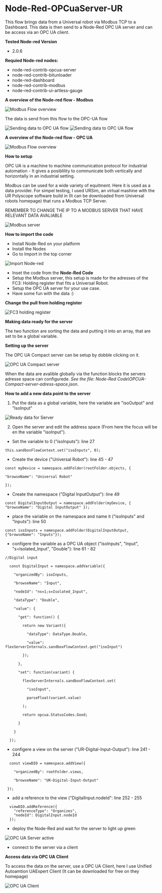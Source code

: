# Node-Red-OPCuaServer-UR
 This flow brings data from a Universal robot via Modbus TCP to a Dashboard. This data is then send to a Node-Red OPC UA server and can be access via an OPC UA client.

**Tested Node-red Version**
- 2.0.6

**Requied Node-red nodes:**
- node-red-contrib-opcua-server
- node-red-contrib-bitunloader
- node-red-dashboard
- node-red-contrib-modbus
- node-red-contrib-ui-artless-gauge

**A overview of the Node-red flow - Modbus**

![Modbus Flow overview](https://github.com/glinvad/Node-Red-OPCuaServer-UR/blob/main/Pictures/OverviewFlowModbus.jpg)

The data is send from this flow to the OPC-UA flow

![Sending data to OPC UA flow](https://github.com/glinvad/Node-Red-OPCuaServer-UR/blob/main/Pictures/SendingDataToOPCUAflow.jpg)
![Sending data to OPC UA flow](https://github.com/glinvad/Node-Red-OPCuaServer-UR/blob/main/Pictures/SendingDataToOPCUAflow2.jpg)

**A overview of the Node-red flow - OPC UA**

![Modbus Flow overview](https://github.com/glinvad/Node-Red-OPCuaServer-UR/blob/main/Pictures/OverviewFlowOPCUA.jpg)

**How to setup**

OPC UA is a machine to machine communication protocol for industrial automation - It gives a posiblility to communicate both vertically and horizontally in an industrial setting.

Modbus can be used for a wide variety of equitment. Here it is used as a data provider. For simpel testing, I used URSim, an virtual mashine with the UR Polyscope software build in (It can be downloaded from Universal robots homepage) that runs a Modbus TCP Server.

REMEMBER TO CHANGE THE IP TO A MODBUS SERVER THAT HAVE RELEVANT DATA AVALIABLE

![Modbus server](https://github.com/glinvad/Node-Red-OPCuaServer-UR/blob/main/Pictures/ModbusTCPserver.jpg)

**How to import the code**
- Install Node-Red on your platform
- Install the Nodes
- Go to Import in the top corner 

![Import Node-red](https://github.com/glinvad/Node-Red-OPCuaServer-UR/blob/main/Pictures/NodeRedImport.jpg)

- Inset the code from the **Node-Red Code**
- Setup the Modbus server, this setup is made for the adresses of the FC3: Holding register that fits a Universal Robot.
- Setup the OPC UA server for your use case.
- Have some fun with the data :)

**Change the pull from holding register**

![FC3 holding register](https://github.com/glinvad/Node-Red-OPCuaServer-UR/blob/main/Pictures/SettingUpGetHOLDING.jpg)

**Making data ready for the server**

The two function are sorting the data and putting it into an array, that are set to be a global variable. 

**Setting up the server**

The OPC UA Compact server can be setup by dobble clicking on it.

![OPC UA Compact server](https://github.com/glinvad/Node-Red-OPCuaServer-UR/blob/main/Pictures/OPCUACompactserver.jpg)

When the data are avalible globally via the function blocks the servers adresse space can configurede. *See the file: Node-Red Code\OPCUA-Compact-server-adress-space.json*.

**How to add a new data point to the server**
1. Put the data as a global variable, here the variable are "isoOutput" and "IsoInput"

![Ready data for Server](https://github.com/glinvad/Node-Red-OPCuaServer-UR/blob/main/Pictures/FunctionSetGlobalDataToOPCUAserver.jpg)

2. Open the server and edit the address space (From here the focus will be en the variable "isoInput"). 

- Set the variable to 0 ("isoInputs"): line 27

`this.sandboxFlowContext.set("isoInputs", 0);`

- Create the device ("Universal Robot"): line 45 - 47 

`const myDevice = namespace.addFolder(rootFolder.objects, {`

`"browseName": "Universal Robot"`

`});`

- Create the namespace ("Digital InputOutput"): line 49

`const DigitalInputOutput = namespace.addFolder(myDevice, { "browseName": "Digital InputOutput" });`

- place the variable on the namespace and name it ("isoInputs" and "Inputs"): line 50

`const isoInputs = namespace.addFolder(DigitalInputOutput, {"browseName": "Inputs"});`

- configere the variable as a OPC UA object ("isoInputs", "Input", "s=Isolated_Input", "Double"): line 61 - 82

`//Digital input`

`  const DigitalInput = namespace.addVariable({`

`    "organizedBy": isoInputs,`

`    "browseName": "Input",`

`    "nodeId": "ns=1;s=Isolated_Input",`

`    "dataType": "Double",`

`    "value": {`

`      "get": function() {`

`        return new Variant({`

`          "dataType": DataType.Double,`

`          "value": flexServerInternals.sandboxFlowContext.get("isoInput")`

`        });`

`      },`

`      "set": function(variant) {`

`        flexServerInternals.sandboxFlowContext.set(`

`          "isoInput",`

`          parseFloat(variant.value)`

`        );`

`        return opcua.StatusCodes.Good;`

`      }`

`    }`

`  });`

- configere a view on the server ("UR-Digital-Input-Output"): line 241 - 244

`  const viewDIO = namespace.addView({`

`    "organizedBy": rootFolder.views,`
	
`    "browseName": "UR-Digital-Input-Output"`
 
` });`
  
- add a reference to the view ("DigitalInput.nodeId": line 252 - 255
```
  viewDIO.addReference({
    "referenceType": "Organizes",
    "nodeId": DigitalInput.nodeId
  });
```
  
- deploy the Node-Red and wait for the server to light up green 

![OPC UA Server active](https://github.com/glinvad/Node-Red-OPCuaServer-UR/blob/main/Pictures/OPCServeractive.jpg)

- connect to the server via a client



**Access data via OPC UA Client**

To access the data on the server, use a OPC UA Client, here I use Unified Autoamtion UAExpert Client (It can be downloaded for free on they homepage)

![OPC UA Client](https://github.com/glinvad/Node-Red-OPCuaServer-UR/blob/main/Pictures/OPCUAclient.jpg)


